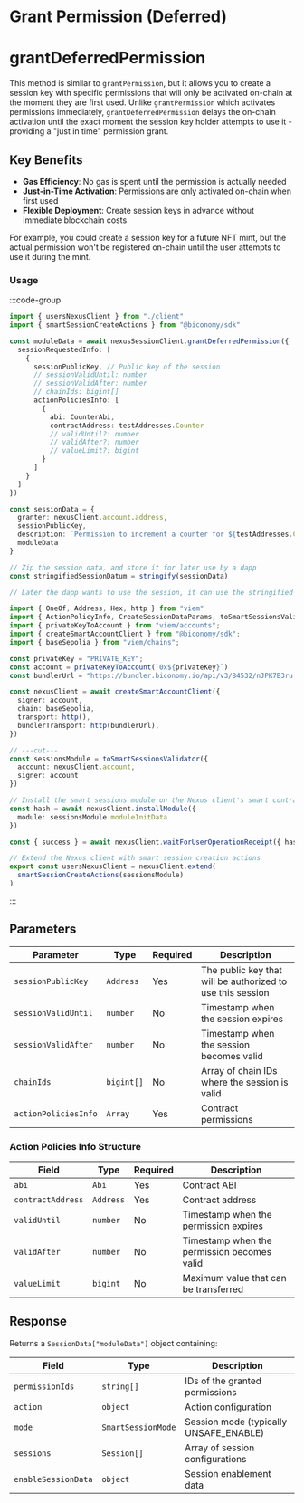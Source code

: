 # Grant Permission (Deferred)

# grantDeferredPermission

This method is similar to `grantPermission`, but it allows you to create a session key with specific permissions that will only be activated on-chain at the moment they are first used. Unlike `grantPermission` which activates permissions immediately, `grantDeferredPermission` delays the on-chain activation until the exact moment the session key holder attempts to use it - providing a "just in time" permission grant.

## Key Benefits
- **Gas Efficiency**: No gas is spent until the permission is actually needed
- **Just-in-Time Activation**: Permissions are only activated on-chain when first used
- **Flexible Deployment**: Create session keys in advance without immediate blockchain costs

For example, you could create a session key for a future NFT mint, but the actual permission won't be registered on-chain until the user attempts to use it during the mint.

### Usage

:::code-group

```typescript twoslash [example.ts]
import { usersNexusClient } from "./client"
import { smartSessionCreateActions } from "@biconomy/sdk"

const moduleData = await nexusSessionClient.grantDeferredPermission({
  sessionRequestedInfo: [
    {
      sessionPublicKey, // Public key of the session
      // sessionValidUntil: number
      // sessionValidAfter: number
      // chainIds: bigint[]
      actionPoliciesInfo: [
        {
          abi: CounterAbi,
          contractAddress: testAddresses.Counter
          // validUntil?: number
          // validAfter?: number
          // valueLimit?: bigint
        }
      ]
    }
  ]
})

const sessionData = {
  granter: nexusClient.account.address,
  sessionPublicKey,
  description: `Permission to increment a counter for ${testAddresses.Counter}`,
  moduleData
}

// Zip the session data, and store it for later use by a dapp
const stringifiedSessionDatum = stringify(sessionData)

// Later the dapp wants to use the session, it can use the stringified session data to use the permission
```

```ts twoslash [client.ts] filename="client.ts"
import { OneOf, Address, Hex, http } from "viem"
import { ActionPolicyInfo, CreateSessionDataParams, toSmartSessionsValidator, smartSessionCreateActions } from "@biconomy/sdk-canary"
import { privateKeyToAccount } from "viem/accounts";
import { createSmartAccountClient } from "@biconomy/sdk";
import { baseSepolia } from "viem/chains"; 

const privateKey = "PRIVATE_KEY";
const account = privateKeyToAccount(`0x${privateKey}`)
const bundlerUrl = "https://bundler.biconomy.io/api/v3/84532/nJPK7B3ru.dd7f7861-190d-41bd-af80-6877f74b8f44"; 

const nexusClient = await createSmartAccountClient({
  signer: account, 
  chain: baseSepolia,
  transport: http(), 
  bundlerTransport: http(bundlerUrl), 
})

// ---cut---
const sessionsModule = toSmartSessionsValidator({
  account: nexusClient.account,
  signer: account
})

// Install the smart sessions module on the Nexus client's smart contract account
const hash = await nexusClient.installModule({
  module: sessionsModule.moduleInitData
})

const { success } = await nexusClient.waitForUserOperationReceipt({ hash })

// Extend the Nexus client with smart session creation actions
export const usersNexusClient = nexusClient.extend(
  smartSessionCreateActions(sessionsModule)
)
```

:::

## Parameters

| Parameter | Type | Required | Description |
|-----------|------|----------|-------------|
| `sessionPublicKey` | `Address` | Yes | The public key that will be authorized to use this session |
| `sessionValidUntil` | `number` | No | Timestamp when the session expires |
| `sessionValidAfter` | `number` | No | Timestamp when the session becomes valid |
| `chainIds` | `bigint[]` | No | Array of chain IDs where the session is valid |
| `actionPoliciesInfo` | `Array` | Yes | Contract permissions |

### Action Policies Info Structure

| Field | Type | Required | Description |
|-------|------|----------|-------------|
| `abi` | `Abi` | Yes | Contract ABI |
| `contractAddress` | `Address` | Yes | Contract address |
| `validUntil` | `number` | No | Timestamp when the permission expires |
| `validAfter` | `number` | No | Timestamp when the permission becomes valid |
| `valueLimit` | `bigint` | No | Maximum value that can be transferred |

## Response

Returns a `SessionData["moduleData"]` object containing:

| Field | Type | Description |
|-------|------|-------------|
| `permissionIds` | `string[]` | IDs of the granted permissions |
| `action` | `object` | Action configuration |
| `mode` | `SmartSessionMode` | Session mode (typically UNSAFE_ENABLE) |
| `sessions` | `Session[]` | Array of session configurations |
| `enableSessionData` | `object` | Session enablement data |